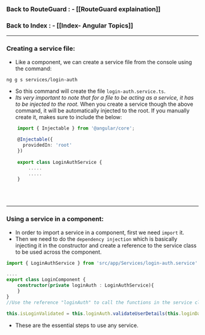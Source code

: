 
### **Back to RouteGuard** : - [[RouteGuard explaination]]

### **Back to Index** : - [[Index- Angular Topics]]

---

### **Creating a service file**:

- Like a component, we can create a service file from the console using the command:
```console
ng g s services/login-auth
```

- So this command will create the file `login-auth.service.ts`.  
- _Its very important to note that for a file to be acting as a service, it has to be injected to the root._ When you create a service though the above command, it will be automatically injected to the root. If you manually create it, makes sure to include the below:

```ts
	import { Injectable } from '@angular/core';
	
	@Injectable({
	  providedIn: 'root'
	})
	
	export class LoginAuthService {
		.....
		.....
	}
```


<br><br>

---

### **Using a service in a component**:

- In order to import a service in a component, first we need `import` it.
- Then we need to do the `dependency injection` which is basically injecting it in the constructor and create a reference to the service class to be used across the component.

```ts
import { LoginAuthService } from 'src/app/Services/login-auth.service'

....
export class LoginComponent {
	constructor(private loginAuth : LoginAuthService){
	}
}
//Use the reference "loginAuth" to call the functions in the service class

this.isLoginValidated = this.loginAuth.validateUserDetails(this.loginData);

```


- These are the essential steps to use any service.
